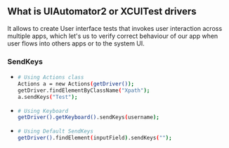 ## What is UIAutomator2 or XCUITest drivers

It allows to create User interface tests that invokes user interaction across multiple apps, which let's us to verify correct behaviour of our app when user flows into others apps or to the system UI.

 

### SendKeys

  - ```sh
    # Using Actions class
    Actions a = new Actions(getDriver());
    getDriver.findElementByClassName("Xpath");
    a.sendKeys("Test");
    ```
  - ```sh
    # Using Keyboard
    getDriver().getKeyboard().sendKeys(username);
    ```
  - ```sh
    # Using Default SendKeys
    getDriver().findElement(inputField).sendKeys("");
    ```